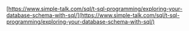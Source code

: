 
[https://www.simple-talk.com/sql/t-sql-programming/exploring-your-database-schema-with-sql/](https://www.simple-talk.com/sql/t-sql-programming/exploring-your-database-schema-with-sql/)

